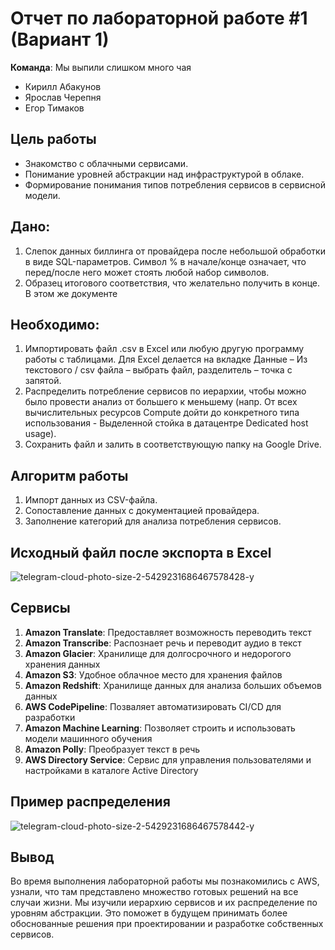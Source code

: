# Отчет по лабораторной работе #1 (Вариант 1)
**Команда**: Мы выпили слишком много чая 

- Кирилл Абакунов
- Ярослав Черепня
- Егор Тимаков

## Цель работы
- Знакомство с облачными сервисами.
- Понимание уровней абстракции над инфраструктурой в облаке.
- Формирование понимания типов потребления сервисов в сервисной модели.

## Дано: 
1. Слепок данных биллинга от провайдера после небольшой обработки в виде SQL-параметров. Символ % в начале/конце означает, что перед/после него может стоять любой набор символов.
2. Образец итогового соответствия, что желательно получить в конце. В этом же документе  
## Необходимо: 
1. Импортировать файл .csv в Excel или любую другую программу работы с таблицами. Для Excel делается на вкладке Данные – Из текстового / csv файла – выбрать файл, разделитель – точка с запятой.
2. Распределить потребление сервисов по иерархии, чтобы можно было провести анализ от большего к меньшему (напр. От всех вычислительных ресурсов Compute дойти до конкретного типа использования - Выделенной стойка в датацентре Dedicated host usage).
3. Сохранить файл и залить в соответствующую папку на Google Drive.

## Алгоритм работы
1. Импорт данных из CSV-файла.
2. Сопоставление данных с документацией провайдера.
3. Заполнение категорий для анализа потребления сервисов.

## Исходный файл после экспорта в Excel
![telegram-cloud-photo-size-2-5429231686467578428-y](https://github.com/user-attachments/assets/385aef82-9131-4946-90cd-db3774eb65a7)


## Сервисы
1. **Amazon Translate**: Предоставляет возможность переводить текст
2. **Amazon Transcribe**: Распознает речь и переводит аудио в текст
3. **Amazon Glacier**: Хранилище для долгосрочного и недорогого хранения данных
4. **Amazon S3**: Удобное облачное место для хранения файлов
5. **Amazon Redshift**: Хранилище данных для анализа больших объемов данных
6. **AWS CodePipeline**: Позваляет автоматизировать CI/CD для разработки
7. **Amazon Machine Learning**: Позволяет строить и использовать модели машинного обучения
8. **Amazon Polly**: Преобразует текст в речь
9. **AWS Directory Service**: Сервис для управления пользователями и настройками в каталоге Active Directory

## Пример распределения
![telegram-cloud-photo-size-2-5429231686467578442-y](https://github.com/user-attachments/assets/59bcdd26-e1d0-41c2-8841-a329f3aabae6)

## Вывод
Во время выполнения лабораторной работы мы познакомились с AWS, узнали, что там представлено множество готовых решений на все случаи жизни. Мы изучили иерархию сервисов и их распределение по уровням абстракции. Это поможет в будущем принимать более обоснованные решения при проектировании и разработке собственных сервисов.

